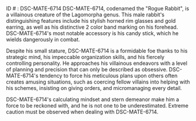 ID # : DSC-MATE-6714
DSC-MATE-6714, codenamed the "Rogue Rabbit", is a villainous creature of the Lagomorpha genus. This male rabbit's distinguishing features include his stylish horned rim glasses and gold earring, as well as his distinctive 2 color band marking on his forehead. DSC-MATE-6714's most notable accessory is his candy stick, which he wields dangerously in combat.

Despite his small stature, DSC-MATE-6714 is a formidable foe thanks to his strategic mind, his impeccable organization skills, and his fiercely controlling personality. He approaches his villainous endeavors with a level of planning and precision that can only be described as obsessive. DSC-MATE-6714's tendency to force his meticulous plans upon others often creates amusing situations, such as coercing fellow villains into helping with his schemes, insisting on giving orders, and micromanaging every detail.

DSC-MATE-6714's calculating mindset and stern demeanor make him a force to be reckoned with, and he is not one to be underestimated. Extreme caution must be observed when dealing with DSC-MATE-6714.